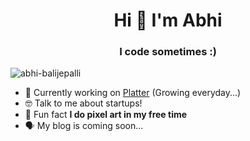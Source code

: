 <h1 align="center">Hi 👋 I'm Abhi</h1>
<h3 align="center">I code sometimes :)</h3>

<p align="left"> <img src="https://komarev.com/ghpvc/?username=abhi-balijepalli&label=Profile%20views&color=0e75b6&style=flat" alt="abhi-balijepalli" /> </p>

- 🙌 Currently working on [Platter](https://www.joinplatter.com) (Growing everyday...)
- 🤓 Talk to me about startups!
- 🤠 Fun fact **I do pixel art in my free time**
- 🗣 My blog is coming soon...
